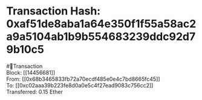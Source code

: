 
Transaction Hash: 0xaf51de8aba1a64e350f1f55a58ac2a9a5104ab1b9b554683239ddc92d79b10c5
====================================================================================
  
#💸Transaction  
Block: [[14456681]]  
From: [[0x68b3465833fb72a70ecdf485e0e4c7bd8665fc45]]  
To: [[0xc02aaa39b223fe8d0a0e5c4f27ead9083c756cc2]]  
Transferred: 0.15 Ether